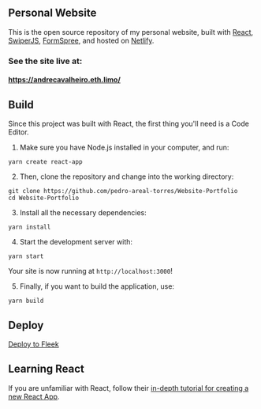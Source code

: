 ## Personal Website
This is the open source repository of my personal website, built with [React](https://reactjs.org/), [SwiperJS](https://swiperjs.com/), [FormSpree](https://formspree.io/), and hosted on [Netlify](https://www.netlify.com/).

### See the site live at:
#### https://andrecavalheiro.eth.limo/

## Build
Since this project was built with React, the first thing you'll need is a Code Editor.
1. Make sure you have Node.js installed in your computer, and run:

```console
yarn create react-app
```

2. Then, clone the repository and change into the working directory:

```console
git clone https://github.com/pedro-areal-torres/Website-Portfolio
cd Website-Portfolio
```

3. Install all the necessary dependencies:

```console
yarn install
```

4. Start the development server with:

```console
yarn start
```
Your site is now running at `http://localhost:3000`!

5. Finally, if you want to build the application, use:

```console
yarn build
```

## Deploy

[Deploy to Fleek](https://blog.fleek.co/posts/deploy-your-first-website-with-fleek/)

## Learning React

If you are unfamiliar with React, follow their [in-depth tutorial for creating a new React App](https://reactjs.org/docs/create-a-new-react-app.html).
